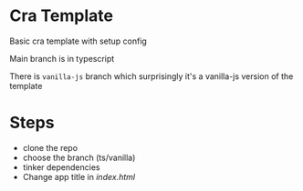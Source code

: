 # Cra Template

Basic cra template with setup config  

Main branch is in typescript  

There is `vanilla-js` branch which surprisingly it's a vanilla-js version of the template  

# Steps

- clone the repo
- choose the branch (ts/vanilla)
- tinker dependencies
- Change app title in _index.html_
